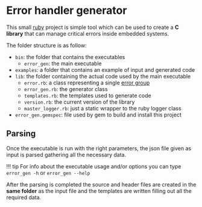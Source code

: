 # Error handler generator

This small [ruby](https://www.ruby-lang.org/en/) project is simple tool
which can be used to create a **C library** that can manage critical errors
inside embedded systems.

The folder structure is as follow:

- `bin`: the folder that contains the executables
    - `error_gen`: the main executable
- `examples`: a folder that contains an example of input and generated code
- `lib`: the folder containing the actual code used by the main executable
    - `error.rb`: a class representing a single [error group](error.md)
    - `error_gen.rb`: the generator class
    - `templates.rb`: the templates used to generate code
    - `version.rb`: the current version of the library
    - `master_logger.rb`: just a static wrapper to the ruby logger class
- `error_gen.gemspec`: file used by gem to build and install this project

## Parsing

Once the executable is run with the right parameters, the json file given as input
is parsed gathering all the necessary data.

!!! tip
    For info about the executable usage and/or options you can type `error_gen -h` or `error_gen --help`

After the parsing is completed the source and header files are created in the **same
folder** as the input file and the templates are written filling out all the required data.

